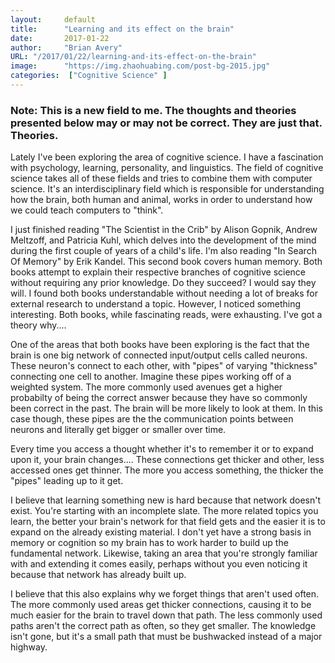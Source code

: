 ```yaml
---
layout:     default 
title:      "Learning and its effect on the brain"
date:       2017-01-22
author:     "Brian Avery"
URL: "/2017/01/22/learning-and-its-effect-on-the-brain"
image:      "https://img.zhaohuabing.com/post-bg-2015.jpg"
categories:  ["Cognitive Science" ]
---
```



<h3>Note: This is a new field to me. The thoughts and theories presented below may or may not be correct. They are just that. Theories.</h3>
Lately I've been exploring the area of cognitive science. I have a fascination with psychology, learning, personality, and linguistics. The field of cognitive science takes all of these fields and tries to combine them with computer science. It's an interdisciplinary field which is responsible for understanding how the brain, both human and animal, works in order to understand how we could teach computers to "think".

I just finished reading "The Scientist in the Crib" by Alison Gopnik, Andrew Meltzoff, and Patricia Kuhl, which delves into the development of the mind during the first couple of years of a child's life. I'm also reading "In Search Of Memory" by Erik Kandel. This second book covers human memory. Both books attempt to explain their respective branches of cognitive science without requiring any prior knowledge. Do they succeed? I would say they will. I found both books understandable without needing a lot of breaks for external research to understand a topic. However, I noticed something interesting. Both books, while fascinating reads, were exhausting. I've got a theory why....

One of the areas that both books have been exploring is the fact that the brain is one big network of connected input/output cells called neurons. These neuron's connect to each other, with "pipes" of varying "thickness" connecting one cell to another. Imagine these pipes working off of a weighted system. The more commonly used avenues get a higher probabilty of being the correct answer because they have so commonly been correct in the past. The brain will be more likely to look at them. In this case though, these pipes are the the communication points between neurons and literally get bigger or smaller over time.

Every time you access a thought whether it's to remember it or to expand upon it, your brain changes.... These connections get thicker and other, less accessed ones get thinner. The more you access something, the thicker the "pipes" leading up to it get.

I believe that learning something new is hard because that network doesn't exist. You're starting with an incomplete slate. The more related topics you learn, the better your brain's network for that field gets and the easier it is to expand on the already existing material. I don't yet have a strong basis in memory or cognition so my brain has to work harder to build up the fundamental network. Likewise, taking an area that you're strongly familiar with and extending it comes easily, perhaps without you even noticing it because that network has already built up.

I believe that this also explains why we forget things that aren't used often. The more commonly used areas get thicker connections, causing it to be much easier for the brain to travel down that path. The less commonly used paths aren't the correct path as often, so they get smaller. The knowledge isn't gone, but it's a small path that must be bushwacked instead of a major highway.

&nbsp;
